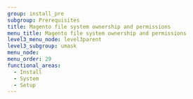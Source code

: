 ```yaml
---
group: install_pre
subgroup: Prerequisites
title: Magento file system ownership and permissions
menu_title: Magento file system ownership and permissions
level3_menu_node: level3parent
level3_subgroup: umask
menu_node:
menu_order: 29
functional_areas:
  - Install
  - System
  - Setup
---
```




